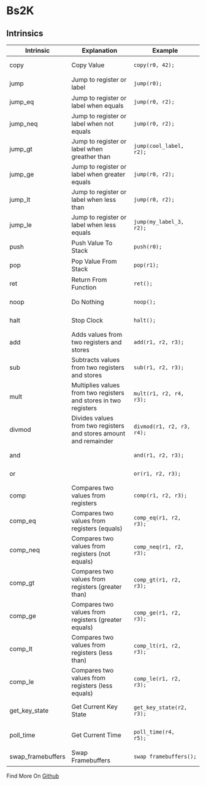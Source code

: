 # Bs2K 

## Intrinsics

| Intrinsic         | Explanation                                                       | Example                                                               |
|-------------------|-------------------------------------------------------------------|-----------------------------------------------------------------------|
| copy              | Copy Value                                                        | <pre><code class="language-back">copy(r0, 42);</code></pre>           |
| jump              | Jump to register or label                                         | <pre><code class="language-back">jump(r0);</code></pre>               |
| jump_eq           | Jump to register or label when equals                             | <pre><code class="language-back">jump(r0, r2);</code></pre>           |
| jump_neq          | Jump to register or label when not equals                         | <pre><code class="language-back">jump(r0, r2);</code></pre>           |
| jump_gt           | Jump to register or label when greather than                      | <pre><code class="language-back">jump(cool_label, r2);</code></pre>   |
| jump_ge           | Jump to register or label when greater equals                     | <pre><code class="language-back">jump(r0, r2);</code></pre>           |
| jump_lt           | Jump to register or label when less than                          | <pre><code class="language-back">jump(r0, r2);</code></pre>           |
| jump_le           | Jump to register or label when less equals                        | <pre><code class="language-back">jump(my_label_3, r2);</code></pre>   |
| push              | Push Value To Stack                                               | <pre><code class="language-back">push(r0);</code></pre>               |
| pop               | Pop Value From Stack                                              | <pre><code class="language-back">pop(r1);</code></pre>                |
| ret               | Return From Function                                              | <pre><code class="language-back">ret();</code></pre>                  |
| noop              | Do Nothing                                                        | <pre><code class="language-back">noop();</code></pre>                 |
| halt              | Stop Clock                                                        | <pre><code class="language-back">halt();</code></pre>                 |
| add               | Adds values from two registers and stores                         | <pre><code class="language-back">add(r1, r2, r3);</code></pre>        |
| sub               | Subtracts values from two registers and stores                    | <pre><code class="language-back">sub(r1, r2, r3);</code></pre>        |
| mult              | Multiplies values from two registers and stores in two registers  | <pre><code class="language-back">mult(r1, r2, r4, r3);</code></pre>   |
| divmod            | Divides values from two registers and stores amount and remainder | <pre><code class="language-back">divmod(r1, r2, r3, r4);</code></pre> |
| and               |                                                                   | <pre><code class="language-back">and(r1, r2, r3);</code></pre>        |
| or                |                                                                   | <pre><code class="language-back">or(r1, r2, r3);</code></pre>         |
| comp              | Compares two values from registers                                | <pre><code class="language-back">comp(r1, r2, r3);</code></pre>       |
| comp_eq           | Compares two values from registers (equals)                       | <pre><code class="language-back">comp_eq(r1, r2, r3);</code></pre>    |
| comp_neq          | Compares two values from registers (not equals)                   | <pre><code class="language-back">comp_neq(r1, r2, r3);</code></pre>   |
| comp_gt           | Compares two values from registers (greater than)                 | <pre><code class="language-back">comp_gt(r1, r2, r3);</code></pre>    |
| comp_ge           | Compares two values from registers (greater equals)               | <pre><code class="language-back">comp_ge(r1, r2, r3);</code></pre>    |
| comp_lt           | Compares two values from registers (less than)                    | <pre><code class="language-back">comp_lt(r1, r2, r3);</code></pre>    |
| comp_le           | Compares two values from registers (less equals)                  | <pre><code class="language-back">comp_le(r1, r2, r3);</code></pre>    |
| get_key_state     | Get Current Key State                                             | <pre><code class="language-back">get_key_state(r2, r3);</code></pre>  |
| poll_time         | Get Current Time                                                  | <pre><code class="language-back">poll_time(r4, r5);</code></pre>      |
| swap_framebuffers | Swap Framebuffers                                                 | <pre><code class="language-back">swap_framebuffers();</code></pre>    |

Find More On [Github](https://github.com/Backseating-Committee-2k/BackseatSafeSystem2k/blob/main/src/opcodes.rs#L332)